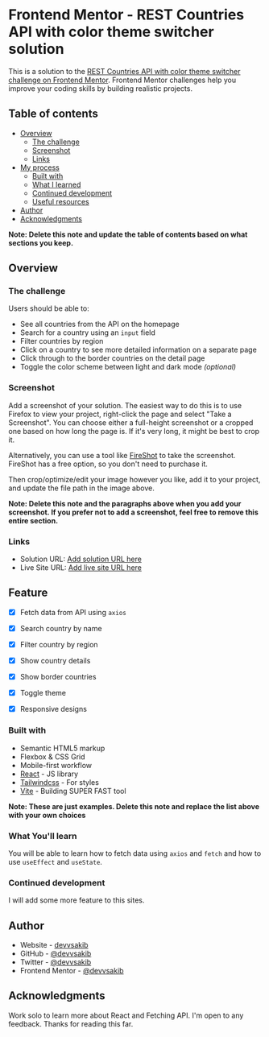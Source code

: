 # Frontend Mentor - REST Countries API with color theme switcher solution

This is a solution to the [REST Countries API with color theme switcher challenge on Frontend Mentor](https://www.frontendmentor.io/challenges/rest-countries-api-with-color-theme-switcher-5cacc469fec04111f7b848ca). Frontend Mentor challenges help you improve your coding skills by building realistic projects. 

## Table of contents

- [Overview](#overview)
  - [The challenge](#the-challenge)
  - [Screenshot](#screenshot)
  - [Links](#links)
- [My process](#my-process)
  - [Built with](#built-with)
  - [What I learned](#what-i-learned)
  - [Continued development](#continued-development)
  - [Useful resources](#useful-resources)
- [Author](#author)
- [Acknowledgments](#acknowledgments)

**Note: Delete this note and update the table of contents based on what sections you keep.**

## Overview

### The challenge

Users should be able to:

- See all countries from the API on the homepage
- Search for a country using an `input` field
- Filter countries by region
- Click on a country to see more detailed information on a separate page
- Click through to the border countries on the detail page
- Toggle the color scheme between light and dark mode *(optional)*

### Screenshot

Add a screenshot of your solution. The easiest way to do this is to use Firefox to view your project, right-click the page and select "Take a Screenshot". You can choose either a full-height screenshot or a cropped one based on how long the page is. If it's very long, it might be best to crop it.

Alternatively, you can use a tool like [FireShot](https://getfireshot.com/) to take the screenshot. FireShot has a free option, so you don't need to purchase it. 

Then crop/optimize/edit your image however you like, add it to your project, and update the file path in the image above.

**Note: Delete this note and the paragraphs above when you add your screenshot. If you prefer not to add a screenshot, feel free to remove this entire section.**

### Links

- Solution URL: [Add solution URL here](https://your-solution-url.com)
- Live Site URL: [Add live site URL here](https://your-live-site-url.com)


## Feature

- [x] Fetch data from API using `axios`
- [x] Search country by name
- [x] Filter country by region
- [x] Show country details
- [x] Show border countries
- [x] Toggle theme
- [x] Responsive designs



### Built with

- Semantic HTML5 markup
- Flexbox & CSS Grid
- Mobile-first workflow
- [React](https://reactjs.org/) - JS library
- [Tailwindcss](https://tailwindcss.com/) - For styles
- [Vite](https://vitejs.dev) - Building SUPER FAST tool

**Note: These are just examples. Delete this note and replace the list above with your own choices**

### What You'll learn

You will be able to learn how to fetch data using `axios` and `fetch` and how to use `useEffect` and `useState`.


### Continued development
I will add some more feature to this sites. 


## Author

- Website - [devvsakib](https://devvsakib.me)
- GitHub - [@devvsakib](https://www.github.com/devvsakib)
- Twitter - [@devvsakib](https://www.twitter.com/devvsakib)
- Frontend Mentor - [@devvsakib](https://www.frontendmentor.io/profile/devvsakib)


## Acknowledgments

Work solo to learn more about React and Fetching API. I'm open to any feedback. Thanks for reading this far.
